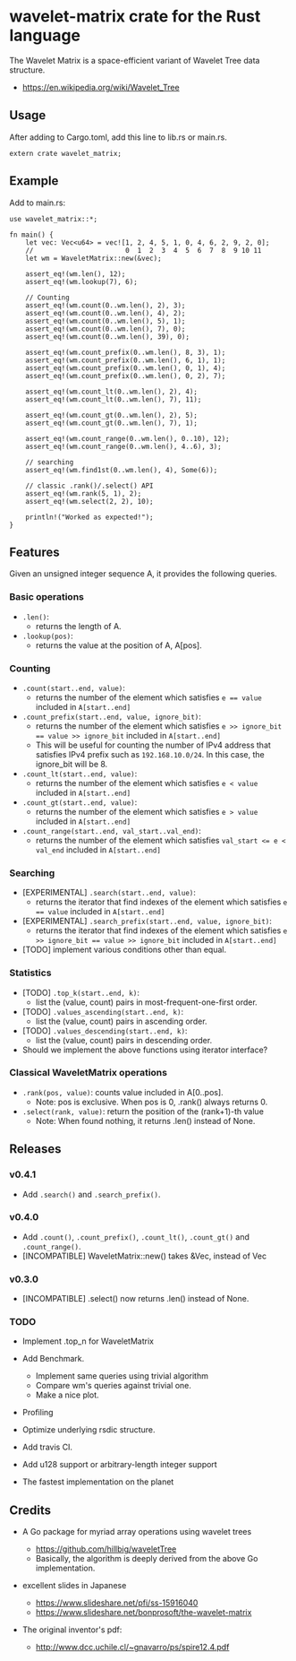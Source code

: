 # wavelet-matrix crate for the Rust language

The Wavelet Matrix is a space-efficient variant of Wavelet Tree data structure.
- https://en.wikipedia.org/wiki/Wavelet_Tree

## Usage

After adding to Cargo.toml, add this line to lib.rs or main.rs.
```
extern crate wavelet_matrix;
```

## Example

Add to main.rs:
```
use wavelet_matrix::*;

fn main() {
    let vec: Vec<u64> = vec![1, 2, 4, 5, 1, 0, 4, 6, 2, 9, 2, 0];
    //                       0  1  2  3  4  5  6  7  8  9 10 11
    let wm = WaveletMatrix::new(&vec);

    assert_eq!(wm.len(), 12);
    assert_eq!(wm.lookup(7), 6);

    // Counting
    assert_eq!(wm.count(0..wm.len(), 2), 3);
    assert_eq!(wm.count(0..wm.len(), 4), 2);
    assert_eq!(wm.count(0..wm.len(), 5), 1);
    assert_eq!(wm.count(0..wm.len(), 7), 0);
    assert_eq!(wm.count(0..wm.len(), 39), 0);

    assert_eq!(wm.count_prefix(0..wm.len(), 8, 3), 1);
    assert_eq!(wm.count_prefix(0..wm.len(), 6, 1), 1);
    assert_eq!(wm.count_prefix(0..wm.len(), 0, 1), 4);
    assert_eq!(wm.count_prefix(0..wm.len(), 0, 2), 7);

    assert_eq!(wm.count_lt(0..wm.len(), 2), 4);
    assert_eq!(wm.count_lt(0..wm.len(), 7), 11);

    assert_eq!(wm.count_gt(0..wm.len(), 2), 5);
    assert_eq!(wm.count_gt(0..wm.len(), 7), 1);

    assert_eq!(wm.count_range(0..wm.len(), 0..10), 12);
    assert_eq!(wm.count_range(0..wm.len(), 4..6), 3);

    // searching
    assert_eq!(wm.find1st(0..wm.len(), 4), Some(6));

    // classic .rank()/.select() API
    assert_eq!(wm.rank(5, 1), 2);
    assert_eq!(wm.select(2, 2), 10);

    println!("Worked as expected!");
}
```

## Features

Given an unsigned integer sequence A, it provides the following queries.

### Basic operations

- `.len()`: 
  - returns the length of A.
- `.lookup(pos)`: 
  - returns the value at the position of A, A[pos].

### Counting

- `.count(start..end, value)`:
  - returns the number of the element which satisfies `e == value` included in `A[start..end]`
- `.count_prefix(start..end, value, ignore_bit)`:
  - returns the number of the element which satisfies `e >> ignore_bit == value >> ignore_bit` included in `A[start..end]`
  - This will be useful for counting the number of IPv4 address that satisfies IPv4 prefix such as `192.168.10.0/24`. In this case, the ignore_bit will be 8.
- `.count_lt(start..end, value)`:
  - returns the number of the element which satisfies `e < value` included in `A[start..end]`
- `.count_gt(start..end, value)`:
  - returns the number of the element which satisfies `e > value` included in `A[start..end]`
- `.count_range(start..end, val_start..val_end)`:
  - returns the number of the element which satisfies `val_start <= e < val_end` included in `A[start..end]`

### Searching

- [EXPERIMENTAL] `.search(start..end, value)`:
  - returns the iterator that find indexes of the element which satisfies `e == value` included in `A[start..end]`
- [EXPERIMENTAL] `.search_prefix(start..end, value, ignore_bit)`:
  - returns the iterator that find indexes of the element which satisfies `e >> ignore_bit == value >> ignore_bit` included in `A[start..end]`
- [TODO] implement various conditions other than equal.

### Statistics

- [TODO] `.top_k(start..end, k)`:
  - list the (value, count) pairs in most-frequent-one-first order.
- [TODO] `.values_ascending(start..end, k)`:
  - list the (value, count) pairs in ascending order.
- [TODO] `.values_descending(start..end, k)`:
  - list the (value, count) pairs in descending order.
- Should we implement the above functions using iterator interface?

### Classical WaveletMatrix operations

- `.rank(pos, value)`: counts value included in A[0..pos]. 
  - Note: pos is exclusive. When pos is 0, .rank() always returns 0.
- `.select(rank, value)`: return the position of the (rank+1)-th value
  - Note: When found nothing, it returns .len() instead of None.

## Releases 

### v0.4.1
- Add `.search()` and `.search_prefix()`.

### v0.4.0
- Add `.count()`, `.count_prefix()`, `.count_lt()`, `.count_gt()` and `.count_range()`.
- [INCOMPATIBLE] WaveletMatrix::new() takes &Vec<u64>, instead of Vec<u64>

### v0.3.0
- [INCOMPATIBLE] .select() now returns .len() instead of None.

### TODO

- Implement .top_n for WaveletMatrix
- Add Benchmark.
  - Implement same queries using trivial algorithm
  - Compare wm's queries against trivial one.
  - Make a nice plot.
- Profiling
- Optimize underlying rsdic structure.
- Add travis CI.
- Add u128 support or arbitrary-length integer support

- The fastest implementation on the planet 

## Credits

- A Go package for myriad array operations using wavelet trees
  - https://github.com/hillbig/waveletTree
  - Basically, the algorithm is deeply derived from the above Go implementation.

- excellent slides in Japanese
  - https://www.slideshare.net/pfi/ss-15916040
  - https://www.slideshare.net/bonprosoft/the-wavelet-matrix

- The original inventor's pdf:
  - http://www.dcc.uchile.cl/~gnavarro/ps/spire12.4.pdf
